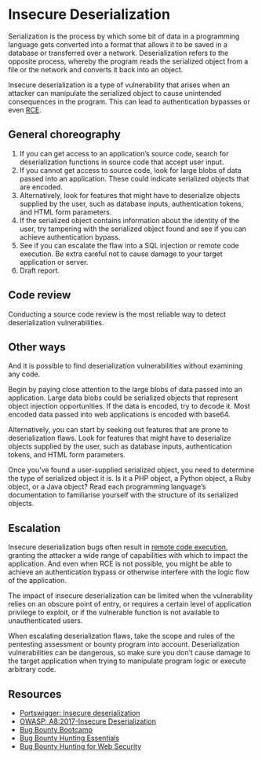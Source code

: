 # Insecure Deserialization

Serialization is the process by which some bit of data in a programming language gets converted into a format that allows it to be saved in a database or transferred over a network. Deserialization refers to the opposite process, whereby the program reads the serialized object from a file or the network and converts it back into an object.

Insecure deserialization is a type of vulnerability that arises when an attacker can manipulate the serialized object to cause unintended consequences in the program. This can lead to authentication bypasses or even [RCE](rce.md).

## General choreography

1. If you can get access to an application’s source code, search for deserialization functions in source code that accept user input.
2. If you cannot get access to source code, look for large blobs of data passed into an application. These could indicate serialized objects that are encoded.
3. Alternatively, look for features that might have to deserialize objects supplied by the user, such as database inputs, authentication tokens, and HTML form parameters.
4. If the serialized object contains information about the identity of the user, try tampering with the serialized object found and see if you can achieve authentication bypass.
5. See if you can escalate the flaw into a SQL injection or remote code execution. Be extra careful not to cause damage to your target application or server.
6. Draft report.

## Code review

Conducting a source code review is the most reliable way to detect deserialization vulnerabilities.

## Other ways

And it is possible to find deserialization vulnerabilities without examining any code.

Begin by paying close attention to the large blobs of data passed into an application. Large data blobs could be serialized objects that represent object injection opportunities. If the data is encoded, try to decode it. Most encoded data passed into web applications is encoded with base64.

Alternatively, you can start by seeking out features that are prone to deserialization flaws. Look for features that might have to deserialize objects supplied by the user, such as database inputs, authentication tokens, and HTML form parameters.

Once you’ve found a user-supplied serialized object, you need to determine the type of serialized object it is. Is it a PHP object, a Python object, a Ruby object, or a Java object? Read each programming language’s documentation to familiarise yourself with the structure of its serialized objects.

## Escalation

Insecure deserialization bugs often result in [remote code execution](rce.md), granting the attacker a wide range of capabilities with which to impact the application. And even when RCE is not possible, you might be able to achieve an authentication bypass or otherwise interfere with the logic flow of the application.

The impact of insecure deserialization can be limited when the vulnerability relies on an obscure point of entry, or requires a certain level of application privilege to exploit, or if the vulnerable function is not available to unauthenticated users.

When escalating deserialization flaws, take the scope and rules of the pentesting assessment or bounty program into account. Deserialization vulnerabilities can be dangerous, so make sure you don’t cause damage to the target application when trying to manipulate program logic or execute arbitrary code.

## Resources

* [Portswigger: Insecure deserialization](https://portswigger.net/web-security/deserialization)
* [OWASP: A8:2017-Insecure Deserialization](https://owasp.org/www-project-top-ten/2017/A8_2017-Insecure_Deserialization)
* [Bug Bounty Bootcamp](https://nostarch.com/bug-bounty-bootcamp)
* [Bug Bounty Hunting Essentials](https://www.packtpub.com/product/bug-bounty-hunting-essentials/9781788626897)
* [Bug Bounty Hunting for Web Security](https://link.springer.com/book/10.1007/978-1-4842-5391-5)

